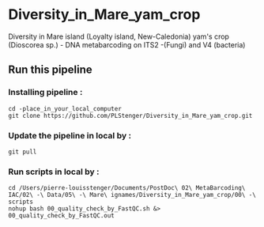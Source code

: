 # Diversity_in_Mare_yam_crop
Diversity in Mare island (Loyalty island, New-Caledonia) yam's crop (Dioscorea sp.) - DNA metabarcoding on ITS2 -(Fungi) and V4 (bacteria)

## Run this pipeline

### Installing pipeline :

    cd -place_in_your_local_computer
    git clone https://github.com/PLStenger/Diversity_in_Mare_yam_crop.git

### Update the pipeline in local by :

    git pull

### Run scripts in local by :

    cd /Users/pierre-louisstenger/Documents/PostDoc\ 02\ MetaBarcoding\ IAC/02\ -\ Data/05\ -\ Mare\ ignames/Diversity_in_Mare_yam_crop/00\ -\ scripts
    nohup bash 00_quality_check_by_FastQC.sh &> 00_quality_check_by_FastQC.out
